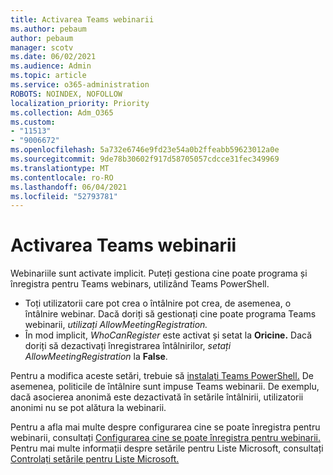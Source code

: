 ```yaml
---
title: Activarea Teams webinarii
ms.author: pebaum
author: pebaum
manager: scotv
ms.date: 06/02/2021
ms.audience: Admin
ms.topic: article
ms.service: o365-administration
ROBOTS: NOINDEX, NOFOLLOW
localization_priority: Priority
ms.collection: Adm_O365
ms.custom:
- "11513"
- "9006672"
ms.openlocfilehash: 5a732e6746e9fd23e54a0b2ffeabb59623012a0e
ms.sourcegitcommit: 9de78b30602f917d58705057cdcce31fec349969
ms.translationtype: MT
ms.contentlocale: ro-RO
ms.lasthandoff: 06/04/2021
ms.locfileid: "52793781"
---
```

# <a name="enable-teams-webinars"></a>Activarea Teams webinarii

Webinariile sunt activate implicit. Puteți gestiona cine poate programa și înregistra pentru Teams webinars, utilizând Teams PowerShell.

- Toți utilizatorii care pot crea o întâlnire pot crea, de asemenea, o întâlnire webinar. Dacă doriți să gestionați cine poate programa Teams webinarii, *utilizați AllowMeetingRegistration.* 
- În mod implicit, *WhoCanRegister* este activat și setat la **Oricine.** Dacă doriți să dezactivați înregistrarea întâlnirilor, *setați AllowMeetingRegistration* la **False**.

Pentru a modifica aceste setări, trebuie să [instalați Teams PowerShell.](/microsoftteams/teams-powershell-install) De asemenea, politicile de întâlnire sunt impuse Teams webinarii. De exemplu, dacă asocierea anonimă este dezactivată în setările întâlnirii, utilizatorii anonimi nu se pot alătura la webinarii.

Pentru a afla mai multe despre configurarea cine se poate înregistra pentru webinarii, consultați [Configurarea cine se poate înregistra pentru webinarii.](/microsoftteams/set-up-webinars?source=docs#configure-who-can-register-for-webinars) Pentru mai multe informații despre setările pentru Liste Microsoft, consultați [Controlați setările pentru Liste Microsoft.](/sharepoint/control-lists)